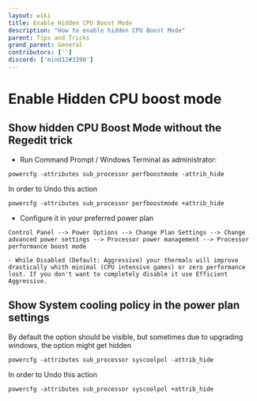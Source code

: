 ```yaml
---
layout: wiki
title: Enable Hidden CPU Boost Mode
description: "How to enable hidden CPU Boost Mode"
parent: Tips and Tricks
grand_parent: General
contributors: [''] 
discord: ['mind12#3390'] 
---
```


# Enable Hidden CPU boost mode

## Show hidden CPU Boost Mode without the Regedit trick

- Run Command Prompt / Windows Terminal as administrator:

``powercfg -attributes sub_processor perfboostmode -attrib_hide``

In order to Undo this action

``powercfg -attributes sub_processor perfboostmode +attrib_hide``

-  Configure it in your preferred power plan

```
Control Panel --> Power Options --> Change Plan Settings --> Change advanced power settings --> Processor power management --> Processor performance boost mode
```

    - While Disabled (Default: Aggressive) your thermals will improve drastically whith minimal (CPU intensive games) or zero performance lost. If you don't want to completely disable it use Efficient Aggressive.


## Show System cooling policy in the power plan settings

By default the option should be visible, but sometimes due to upgrading windows, the option might get hidden

```
powercfg -attributes sub_processor syscoolpol -attrib_hide
```

In order to Undo this action

```
powercfg -attributes sub_processor syscoolpol +attrib_hide
```